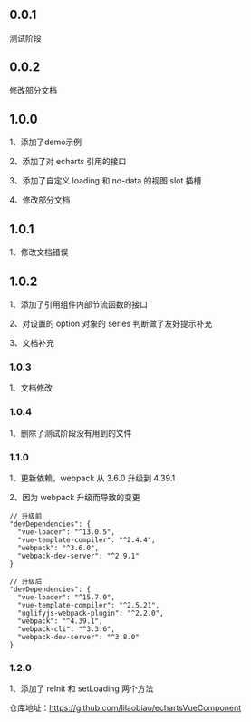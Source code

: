 ## 0.0.1
测试阶段

## 0.0.2
修改部分文档

## 1.0.0
1、添加了demo示例

2、添加了对 echarts 引用的接口

3、添加了自定义 loading 和 no-data 的视图 slot 插槽

4、修改部分文档

## 1.0.1
1、修改文档错误

## 1.0.2
1、添加了引用组件内部节流函数的接口

2、对设置的 option 对象的 series 判断做了友好提示补充

3、文档补充

### 1.0.3
1、文档修改

### 1.0.4
1、删除了测试阶段没有用到的文件

### 1.1.0
1、更新依赖，webpack 从 3.6.0 升级到 4.39.1

2、因为 webpack 升级而导致的变更

```
// 升级前
"devDependencies": {
  "vue-loader": "^13.0.5",
  "vue-template-compiler": "^2.4.4",
  "webpack": "^3.6.0",
  "webpack-dev-server": "^2.9.1"
}

// 升级后
"devDependencies": {
  "vue-loader": "^15.7.0",
  "vue-template-compiler": "^2.5.21",
  "uglifyjs-webpack-plugin": "^2.2.0",
  "webpack": "^4.39.1",
  "webpack-cli": "^3.3.6",
  "webpack-dev-server": "^3.8.0"
}
```

### 1.2.0

1、添加了 reInit 和 setLoading 两个方法

仓库地址：https://github.com/lilaobiao/echartsVueComponent

